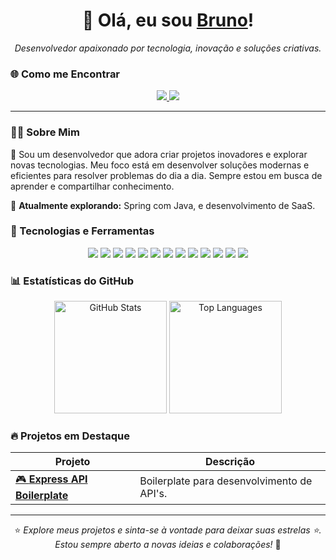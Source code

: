 <h1 align="center">👋 Olá, eu sou <a href="https://github.com/brduart">Bruno</a>!</h1>

<p align="center">
    <i>Desenvolvedor apaixonado por tecnologia, inovação e soluções criativas.</i>
</p>

### 🌐 Como me Encontrar

<div align="center">
    <a href="https://www.linkedin.com/in/br-duarte/">
        <img src="https://img.shields.io/badge/-LinkedIn-0077B5?logo=linkedin&logoColor=white&style=for-the-badge" />
    </a>
    <a href="mailto:brunoduartdev11@gmail.com">
        <img src="https://img.shields.io/badge/-Email-D14836?logo=gmail&logoColor=white&style=for-the-badge" />
    </a>
</div>


---

### 🧑‍💻 Sobre Mim

🚀 Sou um desenvolvedor que adora criar projetos inovadores e explorar novas tecnologias. Meu foco está em desenvolver soluções modernas e eficientes para resolver problemas do dia a dia. Sempre estou em busca de aprender e compartilhar conhecimento.

🌱 **Atualmente explorando:** Spring com Java, e desenvolvimento de SaaS.

### 🚀 Tecnologias e Ferramentas

<div align="center">
    <img src="https://img.shields.io/badge/-HTML5-E34F26?logo=html5&logoColor=white&style=for-the-badge" />
    <img src="https://img.shields.io/badge/-CSS3-1572B6?logo=css3&logoColor=white&style=for-the-badge" />
    <img src="https://img.shields.io/badge/-JavaScript-F7DF1E?logo=javascript&logoColor=black&style=for-the-badge" />
    <img src="https://img.shields.io/badge/-TypeScript-007ACC?logo=typescript&logoColor=white&style=for-the-badge" />
    <img src="https://img.shields.io/badge/-React-61DAFB?logo=react&logoColor=black&style=for-the-badge" />
    <img src="https://img.shields.io/badge/-Next.js-000000?logo=nextdotjs&logoColor=white&style=for-the-badge" />
    <img src="https://img.shields.io/badge/-Node.js-339933?logo=node.js&logoColor=white&style=for-the-badge" />
    <img src="https://img.shields.io/badge/-Express.js-000000?logo=express&logoColor=white&style=for-the-badge" />
    <img src="https://img.shields.io/badge/-MongoDB-47A248?logo=mongodb&logoColor=white&style=for-the-badge" />
    <img src="https://img.shields.io/badge/-PostgreSQL-336791?logo=postgresql&logoColor=white&style=for-the-badge" />
    <img src="https://img.shields.io/badge/-Prisma-2D3748?logo=prisma&logoColor=white&style=for-the-badge" />
    <img src="https://img.shields.io/badge/Java-ED8B00?style=for-the-badge&logo=openjdk&logoColor=white" />
    <img src="https://img.shields.io/badge/Spring-6DB33F?style=for-the-badge&logo=spring&logoColor=white" />
</div>

### 📊 Estatísticas do GitHub

<div align="center">
    <img height="180em" src="https://github-readme-stats.vercel.app/api?username=brduart&show_icons=true&hide_title=true&hide_border=true&theme=radical&bg_color=00000000&text_color=3498db" alt="GitHub Stats" />
    <img height="180em" src="https://github-readme-stats.vercel.app/api/top-langs/?username=brduart&layout=compact&hide_border=true&theme=radical&bg_color=00000000&text_color=3498db" alt="Top Languages" />
</div>

### 🔥 Projetos em Destaque

| Projeto | Descrição |
| --- | --- |
| [🎮 **Express API Boilerplate**](https://github.com/brduart/express__api__boilerplate) | Boilerplate para desenvolvimento de API's. |


---

<div align="center">
    ⭐️ <i>Explore meus projetos e sinta-se à vontade para deixar suas estrelas ⭐️. Estou sempre aberto a novas ideias e colaborações!</i> 🚀
</div>
